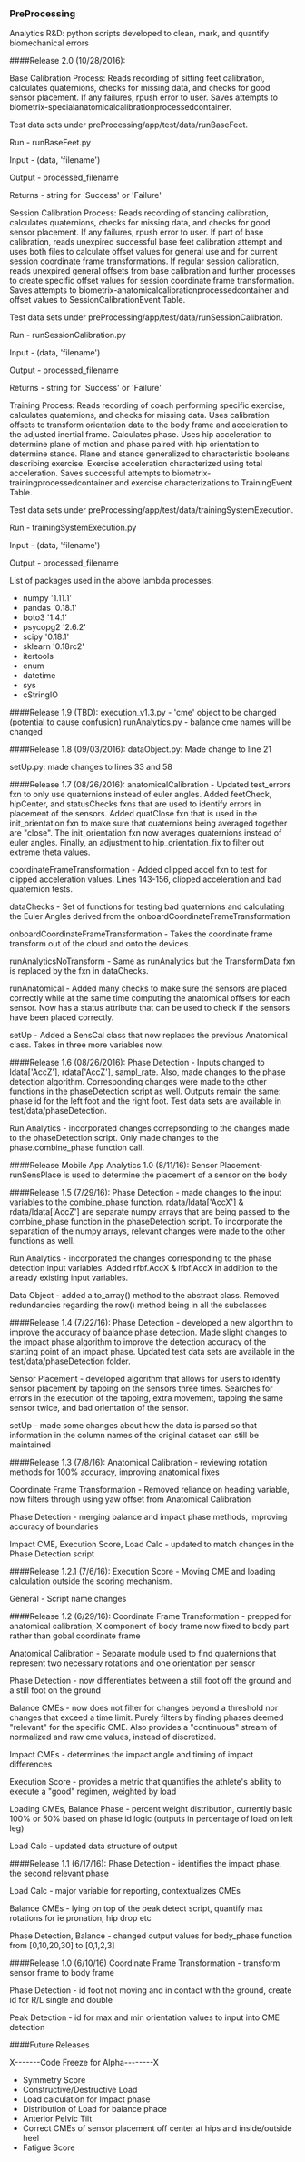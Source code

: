 ### PreProcessing
Analytics R&D: python scripts developed to clean, mark, and quantify biomechanical errors

####Release 2.0 (10/28/2016):

Base Calibration Process:
  Reads recording of sitting feet calibration, calculates quaternions, checks for missing data, and checks for good sensor placement. If any failures, rpush error to user. Saves attempts to biometrix-specialanatomicalcalibrationprocessedcontainer.
  
  Test data sets under preProcessing/app/test/data/runBaseFeet.
  
  Run - runBaseFeet.py
  
  Input - (data, 'filename')
  
  Output - processed_filename
  
  Returns - string for 'Success' or 'Failure'

Session Calibration Process:
  Reads recording of standing calibration, calculates quaternions, checks for missing data, and checks for good sensor placement. If any failures, rpush error to user. If part of base calibration, reads unexpired successful base feet calibration attempt and uses both files to calculate offset values for general use and for current session coordinate frame transformations.
  If regular session calibration, reads unexpired general offsets from base calibration and further processes to create specific offset values for session coordinate frame transformation. Saves attempts to biometrix-anatomicalcalibrationprocessedcontainer and offset values to SessionCalibrationEvent Table.


  Test data sets under preProcessing/app/test/data/runSessionCalibration.
  
  Run - runSessionCalibration.py
  
  Input - (data, 'filename')
  
  Output - processed_filename
  
  Returns - string for 'Success' or 'Failure'

Training Process:
  Reads recording of coach performing specific exercise, calculates quaternions, and checks for missing data. Uses calibration offsets to transform orientation data to the body frame and acceleration to the adjusted inertial frame. Calculates phase. Uses hip acceleration to determine plane of motion and phase paired with hip orientation to determine stance. Plane and stance generalized to characteristic booleans describing exercise. Exercise acceleration characterized using total acceleration. Saves successful attempts to biometrix-trainingprocessedcontainer and exercise characterizations to TrainingEvent Table.
  
  Test data sets under preProcessing/app/test/data/trainingSystemExecution.
  
  Run - trainingSystemExecution.py
  
  Input - (data, 'filename')
  
  Output - processed_filename
  
  List of packages used in the above lambda processes:
  
  - numpy '1.11.1'
  - pandas '0.18.1'
  - boto3 '1.4.1'
  - psycopg2 '2.6.2'
  - scipy '0.18.1'
  - sklearn '0.18rc2'
  - itertools
  - enum
  - datetime
  - sys
  - cStringIO

####Release 1.9 (TBD):
execution_v1.3.py - 'cme' object to be changed (potential to cause confusion)
runAnalytics.py - balance cme names will be changed 

####Release 1.8 (09/03/2016):
dataObject.py: Made change to line 21

setUp.py: made changes to lines 33 and 58

####Release 1.7 (08/26/2016):
anatomicalCalibration - Updated test_errors fxn to only use quaternions instead of euler angles. Added feetCheck, hipCenter, and statusChecks fxns that are used to identify errors in placement of the sensors. Added quatClose fxn that is used in the init_orientation fxn to make sure that quaternions being averaged together are "close". The init_orientation fxn now averages quaternions instead of euler angles. Finally, an adjustment to hip_orientation_fix to filter out extreme theta values.

coordinateFrameTransformation - Added clipped accel fxn to test for clipped acceleration values. Lines 143-156, clipped acceleration and bad quaternion tests.

dataChecks - Set of functions for testing bad quaternions and calculating the Euler Angles derived from the onboardCoordinateFrameTransformation

onboardCoordinateFrameTransformation - Takes the coordinate frame transform out of the cloud and onto the devices.

runAnalyticsNoTransform - Same as runAnalytics but the TransformData fxn is replaced by the fxn in dataChecks.

runAnatomical - Added many checks to make sure the sensors are placed correctly while at the same time computing the anatomical offsets for each sensor. Now has a status attribute that can be used to check if the sensors have been placed correctly. 

setUp - Added a SensCal class that now replaces the previous Anatomical class. Takes in three more variables now.

####Release 1.6 (08/26/2016):
Phase Detection - Inputs changed to ldata['AccZ'], rdata['AccZ'], sampl_rate. Also, made changes to the phase detection algorithm. Corresponding changes were made to the other functions in the phaseDetection script as well. Outputs remain the same: phase id for the left foot and the right foot. Test data sets are available in test/data/phaseDetection.

Run Analytics - incorporated changes correpsonding to the changes made to the phaseDetection script. Only made changes to the phase.combine_phase function call.

####Release Mobile App Analytics 1.0 (8/11/16):
Sensor Placement- runSensPlace is used to determine the placement of a sensor on the body

####Release 1.5 (7/29/16):
Phase Detection - made changes to the input variables to the combine_phase function. rdata/ldata['AccX'] & rdata/ldata['AccZ'] are separate numpy arrays that are being passed to the combine_phase function in the phaseDetection script. To incorporate the separation of the numpy arrays, relevant changes were made to the other functions as well.

Run Analytics - incorporated the changes corresponding to the phase detection input variables. Added rfbf.AccX & lfbf.AccX in addition to the already existing input variables.

Data Object - added a to_array() method to the abstract class. Removed redundancies regarding the row() method being in all the subclasses 

####Release 1.4 (7/22/16):
Phase Detection - developed a new algortihm to improve the accuracy of balance phase detection. Made slight changes to the impact phase algorithm to improve the detection accuracy of the starting point of an impact phase. Updated test data sets are available in the test/data/phaseDetection folder.

Sensor Placement - developed algorithm that allows for users to identify sensor placement by tapping on the sensors three times. Searches for errors in the execution of the tapping, extra movement, tapping the same sensor twice, and bad orientation of the sensor.

setUp - made some changes about how the data is parsed so that information in the column names of the original dataset can still be maintained

####Release 1.3 (7/8/16):
Anatomical Calibration - reviewing rotation methods for 100% accuracy, improving anatomical fixes

Coordinate Frame Transformation - Removed reliance on heading variable, now filters through using yaw offset from Anatomical Calibration

Phase Detection - merging balance and impact phase methods, improving accuracy of boundaries

Impact CME, Execution Score, Load Calc - updated to match changes in the Phase Detection script

####Release 1.2.1 (7/6/16):
Execution Score - Moving CME and loading calculation outside the scoring mechanism.

General - Script name changes

####Release 1.2 (6/29/16):
Coordinate Frame Transformation - prepped for anatomical calibration, X component of body frame now fixed to body part rather than gobal coordinate frame

Anatomical Calibration - Separate module used to find quaternions that represent two necessary rotations and one orientation per sensor

Phase Detection - now differentiates between a still foot off the ground and a still foot on the ground

Balance CMEs - now does not filter for changes beyond a threshold nor changes that exceed a time limit. Purely filters by finding phases deemed "relevant" for the specific CME. Also provides a "continuous" stream of normalized and raw cme values, instead of discretized.

Impact CMEs - determines the impact angle and timing of impact differences

Execution Score - provides a metric that quantifies the athlete's ability to execute a "good" regimen, weighted by load

Loading CMEs, Balance Phase - percent weight distribution, currently basic 100% or 50% based on phase id logic (outputs in percentage of load on left leg)

Load Calc - updated data structure of output

####Release 1.1 (6/17/16):
Phase Detection - identifies the impact phase, the second relevant phase

Load Calc - major variable for reporting, contextualizes CMEs

Balance CMEs - lying on top of the peak detect script, quantify max rotations for ie pronation, hip drop etc

Phase Detection, Balance - changed output values for body_phase function from [0,10,20,30] to [0,1,2,3]

####Release 1.0 (6/10/16)
Coordinate Frame Transformation - transform sensor frame to body frame

Phase Detection - id foot not moving and in contact with the ground, create id for R/L single and double 

Peak Detection - id for max and min orientation values to input into CME detection


####Future Releases

X-------Code Freeze for Alpha--------X

- Symmetry Score
- Constructive/Destructive Load
- Load calculation for Impact phase
- Distribution of Load for balance phace
- Anterior Pelvic Tilt
- Correct CMEs of sensor placement off center at hips and inside/outside heel
- Fatigue Score
